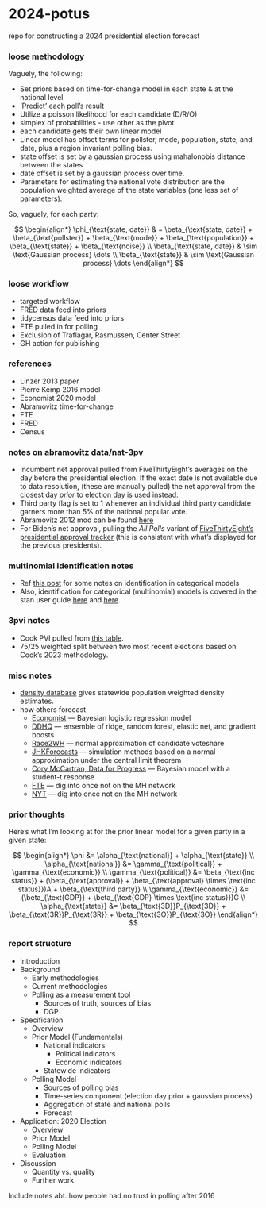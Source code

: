 
# 2024-potus

repo for constructing a 2024 presidential election forecast

### loose methodology

Vaguely, the following:

- Set priors based on time-for-change model in each state & at the
  national level
- ‘Predict’ each poll’s result
- Utilize a poisson likelihood for each candidate (D/R/O)
- simplex of probabilities - use other as the pivot
- each candidate gets their own linear model
- Linear model has offset terms for pollster, mode, population, state,
  and date, plus a region invariant polling bias.
- state offset is set by a gaussian process using mahalonobis distance
  between the states
- date offset is set by a gaussian process over time.
- Parameters for estimating the national vote distribution are the
  population weighted average of the state variables (one less set of
  parameters).

So, vaguely, for each party:

$$
\begin{align*}
\phi_{\text{state, date}} & = \beta_{\text{state, date}} + \beta_{\text{pollster}} + \beta_{\text{mode}} + \beta_{\text{population}} + \beta_{\text{state}} + \beta_{\text{noise}} \\
\beta_{\text{state, date}} & \sim \text{Gaussian process} \dots \\
\beta_{\text{state}} & \sim \text{Gaussian process} \dots
\end{align*}
$$

### loose workflow

- targeted workflow
- FRED data feed into priors
- tidycensus data feed into priors
- FTE pulled in for polling
- Exclusion of Traflagar, Rasmussen, Center Street
- GH action for publishing

### references

- Linzer 2013 paper
- Pierre Kemp 2016 model
- Economist 2020 model
- Abramovitz time-for-change
- FTE
- FRED
- Census

### notes on abramovitz data/nat-3pv

- Incumbent net approval pulled from FiveThirtyEight’s averages on the
  day before the presidential election. If the exact date is not
  available due to data resolution, (these are manually pulled) the net
  approval from the closest day *prior* to election day is used instead.
- Third party flag is set to 1 whenever an individual third party
  candidate garners more than 5% of the national popular vote.
- Abramovitz 2012 mod can be found
  [here](https://www.washingtonpost.com/blogs/ezra-klein/files/2012/08/abramowitz.pdf)
- For Biden’s net approval, pulling the *All Polls* variant of
  [FiveThirtyEight’s presidential approval
  tracker](https://projects.fivethirtyeight.com/biden-approval-rating/?cid=rrpromo)
  (this is consistent with what’s displayed for the previous
  presidents).

### multinomial identification notes

- Ref [this
  post](https://eleafeit.com/posts/2021-05-23-parameterization-of-multinomial-logit-models-in-stan/)
  for some notes on identification in categorical models
- Also, identification for categorical (multinomial) models is covered
  in the stan user guide
  [here](https://mc-stan.org/docs/stan-users-guide/multi-logit.html) and
  [here](https://mc-stan.org/docs/stan-users-guide/parameterizing-centered-vectors.html).

### 3pvi notes

- Cook PVI pulled from [this
  table](https://www.cookpolitical.com/cook-pvi/2022-partisan-voting-index/state-map-and-list).
- 75/25 weighted split between two most recent elections based on Cook’s
  2023 methodology.

### misc notes

- [density database](https://densitydb.github.io/) gives statewide
  population weighted density estimates.
- how others forecast
  - [Economist](https://github.com/TheEconomist/us-potus-model/tree/master)
    — Bayesian logistic regression model
  - [DDHQ](https://forecast.decisiondeskhq.com/methodology) — ensemble
    of ridge, random forest, elastic net, and gradient boosts
  - [Race2WH](https://twitter.com/loganr2wh/status/1575673680364859392)
    — normal approximation of candidate voteshare
  - [JHKForecasts](https://projects.jhkforecasts.com/presidential-forecast/forecast_methodology)
    — simulation methods based on a normal approximation under the
    central limit theorem
  - [Cory McCartran, Data for
    Progress](https://github.com/CoryMcCartan/midterms-22) — Bayesian
    model with a student-t response
  - [FTE](https://fivethirtyeight.com/features/how-fivethirtyeights-2020-presidential-forecast-works-and-whats-different-because-of-covid-19/)
    — dig into once not on the MH network
  - [NYT](https://www.nytimes.com/interactive/2016/upshot/presidential-polls-forecast.html)
    — dig into once not on the MH network

### prior thoughts

Here’s what I’m looking at for the prior linear model for a given party
in a given state:

$$
\begin{align*}
\phi &= \alpha_{\text{national}} + \alpha_{\text{state}} \\
\alpha_{\text{national}} &= \gamma_{\text{political}} + \gamma_{\text{economic}} \\
\gamma_{\text{political}} &= \beta_{\text{inc status}} + (\beta_{\text{approval}} + \beta_{\text{approval} \times \text{inc status}})A + \beta_{\text{third party}} \\
\gamma_{\text{economic}} &= (\beta_{\text{GDP}} + \beta_{\text{GDP} \times \text{inc status}})G \\
\alpha_{\text{state}} &= \beta_{\text{3D}}P_{\text{3D}} + \beta_{\text{3R}}P_{\text{3R}} + \beta_{\text{3O}}P_{\text{3O}}
\end{align*}
$$

### report structure

- Introduction
- Background
  - Early methodologies
  - Current methodologies
  - Polling as a measurement tool
    - Sources of truth, sources of bias
    - DGP
- Specification
  - Overview
  - Prior Model (Fundamentals)
    - National indicators
      - Political indicators
      - Economic indicators
    - Statewide indicators
  - Polling Model
    - Sources of polling bias
    - Time-series component (election day prior + gaussian process)
    - Aggregation of state and national polls
    - Forecast
- Application: 2020 Election
  - Overview
  - Prior Model
  - Polling Model
  - Evaluation
- Discussion
  - Quantity vs. quality
  - Further work

Include notes abt. how people had no trust in polling after 2016
